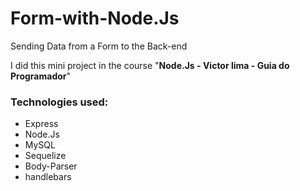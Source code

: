# Form-with-Node.Js

Sending Data from a Form to the Back-end

I did this mini project in the course "**Node.Js - Victor lima - Guia do Programador**" 

### Technologies used:

* Express
* Node.Js
* MySQL
* Sequelize
* Body-Parser
* handlebars